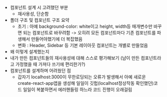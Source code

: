 - 컴포넌트 설계 시 고려했던 부분
  - 재사용성, 단순함
- 폴더 구조 및 컴포넌트 구조 요약
  - 초기 : 아예 background-color: white이고 height, width등 매개변수만 바꾸면 되는 컴포넌트로 바꾸려함 -> 오히려 모든 컴포넌트마다 기존 컴포넌트를 파생해서 만들어야했기에 더 복잡했음
  - 변화 : Header, Sidebar 등 기본 레이아웃 컴포넌트는 개별로 만들었음
- 왜 이렇게 설계했는지
- 내가 만든 컴포넌트들의 재사용성에 대해 스스로 평가해보기
  (남이 만든 컴포넌트라고 가정했을 때 가져다 쓰기에 편리한가?)
- 컴포넌트를 설계하며 어려웠던 점
  - 갑자기 localhost:3000이 무한로딩되는 오류가 발생해서 아예 새로운 create-react-app앱을 생성해 일일이 깃헙(localhost정상작동 확인했던)코드 일일이 복붙하면서 에러핸들링 하느라 코드 진행이 오래걸림
